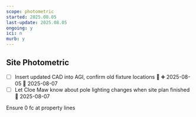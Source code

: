 ```yaml
---
scope: photometric
started: 2025.08.05
last-update: 2025.08.05
ongoing: y
ici: n
murb: y
---
```

## Site Photometric
- [ ] Insert updated CAD into AGI, confirm old fixture locations 🔽 ➕ 2025-08-05 📅 2025-08-07
- [ ] Let Cloe Maw know about pole lighting changes when site plan finished 📅 2025-08-07

Ensure 0 fc at property lines